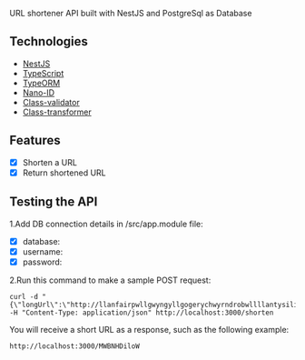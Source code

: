 URL shortener API built with NestJS and PostgreSql as Database

## Technologies


- [NestJS](https://nestjs.com/)
- [TypeScript](https://www.typescriptlang.org/)
- [TypeORM](https://typeorm.io/)
- [Nano-ID](https://www.npmjs.com/package/nanoid)
- [Class-validator](https://www.npmjs.com/package/class-validator)
- [Class-transformer](https://www.npmjs.com/package/class-transformer)

## Features 

- [x]  Shorten a URL
- [x]  Return shortened URL

## Testing the API
1.Add DB connection details in /src/app.module file:
  - [x]    database: 
  - [x]    username: 
  - [x]    password: 
   
2.Run this command to make a sample POST request:
```
curl -d "{\"longUrl\":\"http://llanfairpwllgwyngyllgogerychwyrndrobwllllantysiliogogogoch.co.uk\"}" -H "Content-Type: application/json" http://localhost:3000/shorten
```


You will receive a short URL as a response, such as the following example:
```
http://localhost:3000/MWBNHDiloW
```


